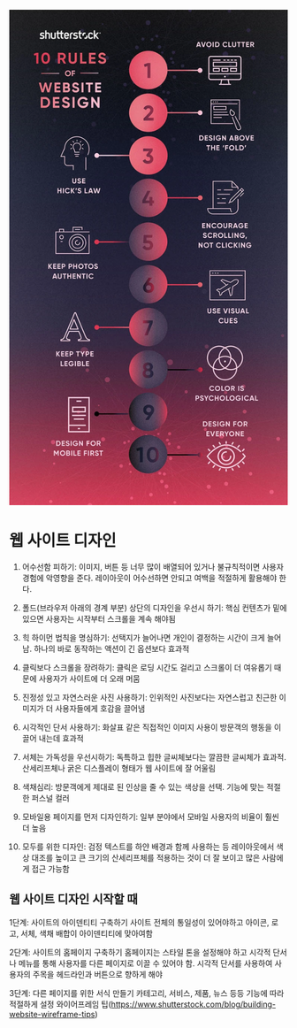 ![이미지](./README_img/how-to-design-web.webp)

# 웹 사이트 디자인

1. 어수선함 피하기: 이미지, 버튼 등 너무 많이 배열되어 있거나 불규칙적이면 사용자 경험에 악영향을 준다. 레이아웃이 어수선하면 안되고 여백을 적절하게 활용해야 한다.

2. 폴드(브라우저 아래의 경계 부분) 상단의 디자인을 우선시 하기: 핵심 컨텐츠가 밑에 있으면 사용자는 시작부터 스크롤을 계속 해야됨

3. 힉 하이먼 법칙을 명심하기: 선택지가 늘어나면 개인이 결정하는 시간이 크게 늘어남. 하나의 바로 동작하는 액션이 긴 옵션보다 효과적

4. 클릭보다 스크롤을 장려하기: 클릭은 로딩 시간도 걸리고 스크롤이 더 여유롭기 때문에 사용자가 사이트에 더 오래 머뭄

5. 진정성 있고 자연스러운 사진 사용하기: 인위적인 사진보다는 자연스럽고 친근한 이미지가 더 사용자들에게 호감을 끌어냄

6. 시각적인 단서 사용하기: 화살표 같은 직접적인 이미지 사용이 방문객의 행동을 이끌어 내는데 효과적

7. 서체는 가독성을 우선시하기: 독특하고 힙한 글씨체보다는 깔끔한 글씨체가 효과적. 산세리프체나 굵은 디스플레이 형태가 웹 사이트에 잘 어울림

8. 색채심리: 방문객에게 제대로 된 인상을 줄 수 있는 색상을 선택. 기능에 맞는 적절한 퍼스널 컬러

9. 모바일용 페이지를 먼저 디자인하기: 일부 분야에서 모바일 사용자의 비율이 훨씬 더 높음

10. 모두를 위한 디자인: 검정 텍스트를 하얀 배경과 함께 사용하는 등 레이아웃에서 색상 대조를 높이고 큰 크기의 산세리프체를 적용하는 것이 더 잘 보이고 많은 사람에게 접근 가능함

## 웹 사이트 디자인 시작할 때

1단계: 사이트의 아이덴티티 구축하기
사이트 전체의 통일성이 있어야하고 아이콘, 로고, 서체, 색채 배합이 아이덴티티에 맞아여함

2단계: 사이트의 홈페이지 구축하기
홈페이지는 스타일 톤을 설정해야 하고 시각적 단서나 메뉴를 통해 사용자를 다른 페이지로 이끌 수 있어야 함.
시각적 단서를 사용하여 사용자의 주목을 헤드라인과 버튼으로 향하게 해야

3단계: 다른 페이지를 위한 서식 만들기
카테고리, 서비스, 제품, 뉴스 등등 기능에 따라 적절하게 설정
와이어프레임 팁(https://www.shutterstock.com/blog/building-website-wireframe-tips)
